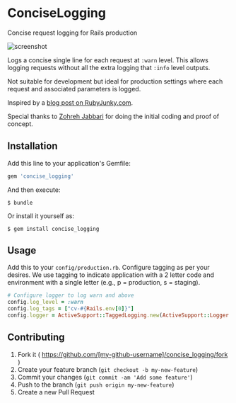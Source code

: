 # ConciseLogging

Concise request logging for Rails production

![screenshot](https://github.com/gshaw/concise_logging/raw/master/img/screenshot.png)

Logs a concise single line for each request at `:warn` level.  This allows
logging requests without all the extra logging that `:info` level outputs.

Not suitable for development but ideal for production settings where each
request and associated parameters is logged.

Inspired by a [blog post on RubyJunky.com][1].

Special thanks to [Zohreh Jabbari](https://github.com/zohrehj) for doing the
initial coding and proof of concept.

[1]: http://rubyjunky.com/cleaning-up-rails-4-production-logging.html

## Installation

Add this line to your application's Gemfile:

```ruby
gem 'concise_logging'
```

And then execute:

    $ bundle

Or install it yourself as:

    $ gem install concise_logging

## Usage

Add this to your `config/production.rb`.  Configure tagging as per your desires.
We use tagging to indicate application with a 2 letter code and environment with
a single letter (e.g., p = production, s = staging).

````ruby
# Configure logger to log warn and above
config.log_level = :warn
config.log_tags = ["cv-#{Rails.env[0]}"]
config.logger = ActiveSupport::TaggedLogging.new(ActiveSupport::Logger.new(File.join(Rails.root, "log", "#{Rails.env}.log")))
````

## Contributing

1. Fork it ( https://github.com/[my-github-username]/concise_logging/fork )
2. Create your feature branch (`git checkout -b my-new-feature`)
3. Commit your changes (`git commit -am 'Add some feature'`)
4. Push to the branch (`git push origin my-new-feature`)
5. Create a new Pull Request
